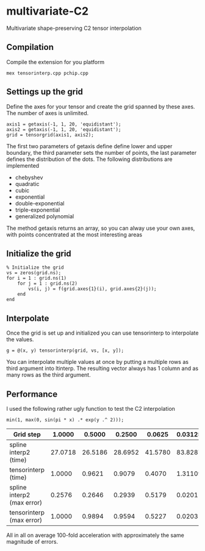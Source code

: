 multivariate-C2
===========================

Multivariate shape-preserving C2 tensor interpolation


Compilation
------------------
Compile the extension for you platform

    mex tensorinterp.cpp pchip.cpp
    

Settings up the grid
------------------
Define the axes for your tensor and create the grid spanned by these axes. The number of axes is unlimited. 
    
    axis1 = getaxis(-1, 1, 20, 'equidistant');
    axis2 = getaxis(-1, 1, 20, 'equidistant');
    grid = tensorgrid(axis1, axis2);

The first two parameters of getaxis define define lower and upper boundary, the third parameter sets the number of points, 
the last parameter defines the distribution of the dots. The following distributions are implemented

 * chebyshev
 * quadratic
 * cubic
 * exponential
 * double-exponential
 * triple-exponential
 * generalized polynomial

The method getaxis returns an array, so you can alway use your own axes, with points concentrated at the most interesting areas


Initialize the grid
-------------------------

    % Initialize the grid
    vs = zeros(grid.ns);
    for i = 1 : grid.ns(1)
        for j = 1 : grid.ns(2)
            vs(i, j) = f(grid.axes{1}(i), grid.axes{2}(j));
        end
    end

Interpolate
-------------------------
Once the grid is set up and initialized you can use tensorinterp to interpolate the values.

    g = @(x, y) tensorinterp(grid, vs, [x, y]);

You can interpolate multiple values at once by putting a multiple rows as third argument into ltinterp. 
The resulting vector always has 1 column and as many rows as the third argument.


Performance
-------------------------
I used the following rather ugly function to test the C2 interpolation

    min(1, max(0, sin(pi * x) .* exp(y .^ 2)));


| Grid step                  |  1.0000 |  0.5000 |  0.2500 |  0.0625 | 0.03125 |
|----------------------------|---------|---------|---------|---------|---------|
| spline interp2 (time)      | 27.0718 | 26.5186 | 28.6952 | 41.5780 | 83.8287 |
| tensorinterp (time)        |  1.0000 |  0.9621 |  0.9079 |  0.4070 | 1.31109 |
| spline interp2 (max error) |  0.2576 |  0.2646 |  0.2939 |  0.5179 |  0.0201 |
| tensorinterp (max error)   |  1.0000 |  0.9894 |  0.9594 |  0.5227 |  0.0203 |

All in all on average 100-fold acceleration with approximately the same magnitude of errors.

